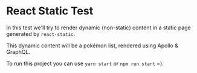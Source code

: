# React Static Test

In this test we'll try to render dynamic (non-static) content in a static page generated by `react-static`.

This dynamic content will be a pokémon list, rendered using Apollo & GraphQL.

To run this project you can use `yarn start` or `npm run start` =).
